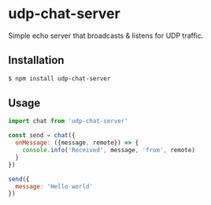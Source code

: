 # udp-chat-server

Simple echo server that broadcasts & listens for UDP traffic.

## Installation

```sh
$ npm install udp-chat-server
```

## Usage

```javascript
import chat from 'udp-chat-server'

const send = chat({
  onMessage: ({message, remote}) => {
    console.info('Received', message, 'from', remote)
  }
})

send({
  message: 'Hello world'
})
```

